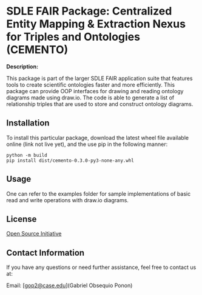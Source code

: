 # SDLE FAIR Package: Centralized Entity Mapping & Extraction Nexus for Triples and Ontologies (CEMENTO)

**Description:**

This package is part of the larger SDLE FAIR application suite that features tools to create scientific ontologies faster and more efficiently. This package can provide OOP interfaces for drawing and reading ontology diagrams made using draw.io. The code is able to generate a list of relationship triples that are used to store and construct ontology diagrams.

## Installation

To install this particular package, download the latest wheel file available online (link not live yet), and the use pip in the following manner:

```{bash}
python -m build
pip install dist/cemento-0.3.0-py3-none-any.whl
```

## Usage

One can refer to the examples folder for sample implementations of basic read and write operations with draw.io diagrams.

## License

[Open Source Initiative](https://opensource.org/licenses)

## Contact Information
If you have any questions or need further assistance, feel free to contact us at:

Email: 
[gop2@case.edu](Gabriel Obsequio Ponon)